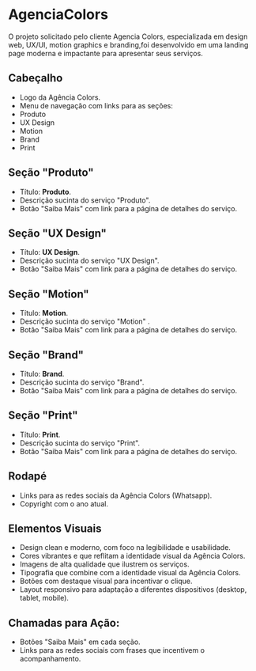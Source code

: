 # AgenciaColors
  O projeto solicitado pelo cliente Agencia Colors, especializada em design web, UX/UI, motion graphics e branding,foi desenvolvido em uma landing page moderna e impactante para apresentar seus serviços.

## Cabeçalho
- Logo da Agência Colors.
- Menu de navegação com links para as seções:
- Produto
- UX Design
- Motion
- Brand
- Print

## Seção "Produto"
- Título: **Produto**.
- Descrição sucinta do serviço "Produto".
- Botão "Saiba Mais" com link para a página de detalhes do serviço.

## Seção "UX Design"
- Título: **UX Design**.
- Descrição sucinta do serviço "UX Design".
- Botão "Saiba Mais" com link para a página de detalhes do serviço.

## Seção "Motion"
- Título: **Motion**.
- Descrição sucinta do serviço "Motion" .
- Botão "Saiba Mais" com link para a página de detalhes do serviço.

## Seção "Brand"
- Título: **Brand**.
- Descrição sucinta do serviço "Brand".
- Botão "Saiba Mais" com link para a página de detalhes do serviço.

## Seção "Print"
- Título: **Print**.
- Descrição sucinta do serviço "Print".
- Botão "Saiba Mais" com link para a página de detalhes do serviço.

## Rodapé
- Links para as redes sociais da Agência Colors (Whatsapp).
- Copyright com o ano atual.

## Elementos Visuais
- Design clean e moderno, com foco na legibilidade e usabilidade.
- Cores vibrantes e que reflitam a identidade visual da Agência Colors.
- Imagens de alta qualidade que ilustrem os serviços.
- Tipografia que combine com a identidade visual da Agência Colors.
- Botões com destaque visual para incentivar o clique.
- Layout responsivo para adaptação a diferentes dispositivos (desktop, tablet, mobile).

## Chamadas para Ação:
- Botões "Saiba Mais" em cada seção.
- Links para as redes sociais com frases que incentivem o acompanhamento.
